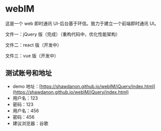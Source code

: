 # webIM

这是一个 web 即时通讯 UI-后台基于环信。致力于建立一个前端即时通讯 UI。

文件一：jQuery 版（完成）（重构代码中，优化性能架构）

文件二：react 版（开发中）

文件三：vue 版（开发中）

## 测试账号和地址

- demo 地址：[https://shawdanon.github.io/webIM/jQuery/index.html](https://shawdanon.github.io/webIM/jQuery/index.html)
- 用户名：123
- 密码：123
- 用户名：456
- 密码：456
- 建议浏览器：谷歌

